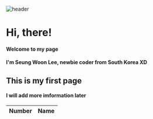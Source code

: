 ![header](https://capsule-render.vercel.app/api?type=wave&color=auto&height=300&section=header&text=SeungWoon&fontSize=90)
# Hi, there!
#### Welcome to my page  
#### I'm Seung Woon Lee, newbie coder from South Korea XD
  
  
## This is my first page  
#### I will add more imformation later


| Number | Name |
| ------ | ------ |
